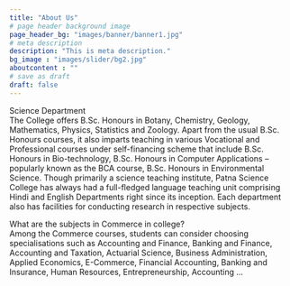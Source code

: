 ```yaml
---
title: "About Us"
# page header background image
page_header_bg: "images/banner/banner1.jpg"
# meta description
description: "This is meta description."
bg_image : "images/slider/bg2.jpg"
aboutcontent : ""
# save as draft
draft: false
---
```

Science Department<br>The College offers B.Sc. Honours in Botany, Chemistry, Geology, Mathematics, Physics, Statistics and Zoology. Apart from the usual B.Sc. Honours courses, it also imparts teaching in various Vocational and Professional courses under self-financing scheme that include B.Sc. Honours in Bio-technology, B.Sc. Honours in Computer Applications – popularly known as the BCA course, B.Sc. Honours in Environmental Science. Though primarily a science teaching institute, Patna Science College has always had a full-fledged language teaching unit comprising Hindi and English Departments right since its inception. Each department also has facilities for conducting research in respective subjects.<br>

What are the subjects in Commerce in college?<br>Among the Commerce courses, students can consider choosing specialisations such as Accounting and Finance, Banking and Finance, Accounting and Taxation, Actuarial Science, Business Administration, Applied Economics, E-Commerce, Financial Accounting, Banking and Insurance, Human Resources, Entrepreneurship, Accounting ...
